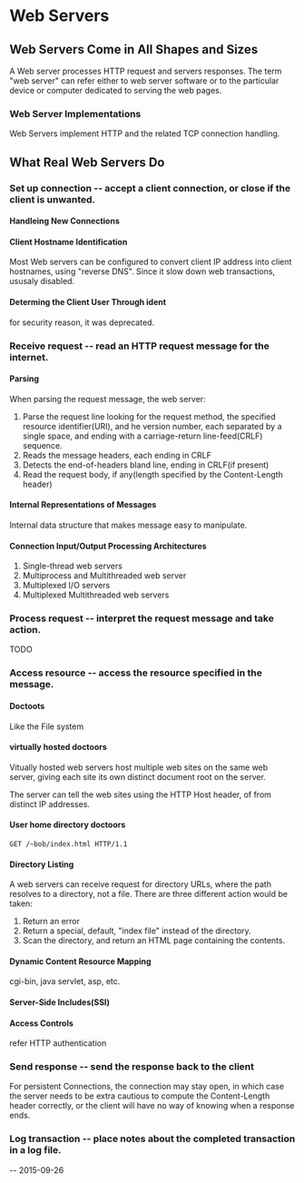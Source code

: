 Web Servers
===
## Web Servers Come in All Shapes and Sizes
A Web server processes HTTP request and servers responses. The term "web server" can refer either to web server software or to the particular device or computer dedicated to serving the web pages.

### Web Server Implementations
Web Servers implement HTTP and the related TCP connection handling.

## What Real Web Servers Do

### Set up connection -- accept a client connection, or close if the client is unwanted.

#### Handleing New Connections

#### Client Hostname Identification
Most Web servers can be configured to convert client IP address into client hostnames, using "reverse DNS". Since it slow down web transactions, ususaly disabled.

#### Determing the Client User Through ident
for security reason, it was deprecated.

### Receive request -- read an HTTP request message for the internet.

#### Parsing
When parsing the request message, the web server:
1. Parse the request line looking for the request method, the specified resource identifier(URI), and he version number, each separated by a single space, and ending with a carriage-return line-feed(CRLF) sequence.
2. Reads the message headers, each ending in CRLF
3. Detects the end-of-headers bland line, ending in CRLF(if present)
4. Read the request body, if any(length specified by the Content-Length header)

#### Internal Representations of Messages
Internal data structure that makes message easy to manipulate.

#### Connection Input/Output Processing Architectures
1. Single-thread web servers
2. Multiprocess and Multithreaded web server
3. Multiplexed I/O servers
4. Multiplexed Multithreaded web servers

### Process request -- interpret the request message and take action.
TODO

### Access resource -- access the resource specified in the message.

#### Doctoots
Like the File system

#### virtually hosted doctoors
Vitually hosted web servers host multiple web sites on the same web server, giving each site its own distinct document root on the server.

The server can tell the web sites using the HTTP Host header, of from distinct IP addresses.

#### User home directory doctoors
``GET /~bob/index.html HTTP/1.1``

#### Directory Listing
A web servers can receive request for directory URLs, where the path resolves to a directory, not a file. There are three different action would be taken:
1. Return an error
2. Return a special, default, "index file" instead of the directory.
3. Scan the directory, and return an HTML page containing the contents.

#### Dynamic Content Resource Mapping
cgi-bin, java servlet, asp, etc.

#### Server-Side Includes(SSI)

#### Access Controls
refer HTTP authentication

### Send response -- send the response back to the client
For persistent Connections, the connection may stay open, in which case the server needs to be extra cautious to compute the Content-Length header correctly, or the client will have no way of knowing when a response ends.

### Log transaction -- place notes about the completed transaction in a log file.

--
2015-09-26
